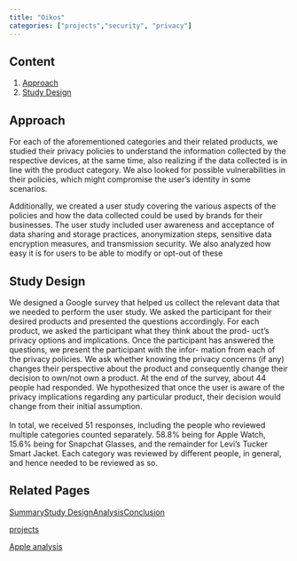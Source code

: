 ```yaml
---
title: "Oikos"
categories: ["projects","security", "privacy"]
---            
```


Content
-------

1. [Approach](#Approach)
2. [Study Design](#study-design)

Approach
--------

For each of the aforementioned categories and their related products, we studied their privacy policies to understand the information collected by the respective devices, at the same time, also realizing if the data collected is in line with the product category. We also looked for possible vulnerabilities in their policies, which might compromise the user’s identity in some scenarios.  
  
Additionally, we created a user study covering the various aspects of the policies and how the data collected could be used by brands for their businesses. The user study included user awareness and acceptance of data sharing and storage practices, anonymization steps, sensitive data encryption measures, and transmission security. We also analyzed how easy it is for users to be able to modify or opt-out of these

Study Design
------------

We designed a Google survey that helped us collect the relevant data that we needed to perform the user study. We asked the participant for their desired products and presented the questions accordingly. For each product, we asked the participant what they think about the prod- uct’s privacy options and implications. Once the participant has answered the questions, we present the participant with the infor- mation from each of the privacy policies. We ask whether knowing the privacy concerns (if any) changes their perspective about the product and consequently change their decision to own/not own a product. At the end of the survey, about 44 people had responded. We hypothesized that once the user is aware of the privacy implications regarding any particular product, their decision would change from their initial assumption.  
‍  
In total, we received 51 responses, including the people who reviewed multiple categories counted separately. 58.8% being for Apple Watch, 15.6% being for Snapchat Glasses, and the remainder for Levi’s Tucker Smart Jacket. Each category was reviewed by different people, in general, and hence needed to be reviewed as so.

Related Pages
-------------

[Summary](../../../projects/security/2019-12-31-oikos.markdown)[Study Design](../../../projects/security/oikos/design.html)[Analysis](../../../projects/security/oikos/analysis.html)[Conclusion](2019-12-31-oikos-03-conclusion.markdown)

[projects](../../../projects.markdown)

[Apple analysis](../../../projects/security/oikos/analysis.html)

